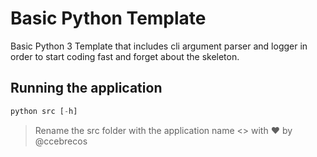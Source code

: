 # Basic Python Template
Basic Python 3 Template that includes cli argument parser and logger in order to start coding fast and forget about the skeleton.

## Running the application
```python
python src [-h]
```
> Rename the src folder with the application name
<> with ♥ by @ccebrecos
